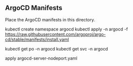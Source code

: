 ## ArgoCD Manifests 

Place the ArgoCD manifests in this directory.

kubectl create namespace argocd
kubectl apply -n argocd -f https://raw.githubusercontent.com/argoproj/argo-cd/stable/manifests/install.yaml

kubectl get po -n argocd
kubectl get svc -n argocd

apply argocd-server-nodeport.yaml


